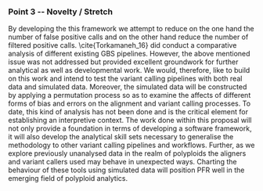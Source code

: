 ### Point 3 -- Novelty / Stretch

By developing the this framework we attempt to reduce on the one hand the number of false positive calls and on the other hand reduce the number of filtered positive calls. \cite{Torkamaneh_16} did conduct a comparative analysis of different existing GBS pipelines. However, the above mentioned issue was not addressed but provided excellent groundwork for further analytical as well as developmental work. We would, therefore, like to build on this work and intend to test the variant calling pipelines with both real data and simulated data. Moreover, the simulated data will be constructed by applying a permutation process so as to examine the affects of different forms of bias and errors on the alignment and variant calling processes. To date, this kind of analysis has not been done and is the critical element for establishing an interpretive context. The work done within this proposal will not only provide a foundation in terms of developing a software framework, it will also develop the analytical skill sets necessary to generalise the methodology to other variant calling pipelines and workflows. Further, as we explore previously unanalysed data in the realm of polyploids the aligners and variant callers used may behave in unexpected ways. Charting the behaviour of these tools using simulated data will position PFR well in the emerging field of polyploid analytics.

